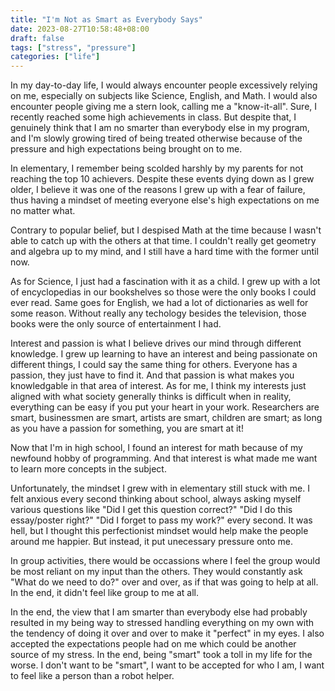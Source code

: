 ```yaml
---
title: "I'm Not as Smart as Everybody Says"
date: 2023-08-27T10:58:48+08:00
draft: false
tags: ["stress", "pressure"]
categories: ["life"]
---
```

In my day-to-day life, I would always encounter people excessively relying on me, especially on subjects like Science, English, and Math. I would also encounter people giving me a stern look, calling me a "know-it-all". Sure, I recently reached some high achievements in class. But despite that, I genuinely think that I am no smarter than everybody else in my program, and I'm slowly growing tired of being treated otherwise because of the pressure and high expectations being brought on to me.

In elementary, I remember being scolded harshly by my parents for not reaching the top 10 achievers. Despite these events dying down as I grew older, I believe it was one of the reasons I grew up with a fear of failure, thus having a mindset of meeting everyone else's high expectations on me no matter what.

Contrary to popular belief, but I despised Math at the time because I wasn't able to catch up with the others at that time. I couldn't really get geometry and algebra up to my mind, and I still have a hard time with the former until now.

As for Science, I just had a fascination with it as a child. I grew up with a lot of encyclopedias in our bookshelves so those were the only books I could ever read. Same goes for English, we had a lot of dictionaries as well for some reason. Without really any techology besides the television, those books were the only source of entertainment I had.

Interest and passion is what I believe drives our mind through different knowledge. I grew up learning to have an interest and being passionate on different things, I could say the same thing for others. Everyone has a passion, they just have to find it. And that passion is what makes you knowledgable in that area of interest. As for me, I think my interests just aligned with what society generally thinks is difficult when in reality, everything can be easy if you put your heart in your work. Researchers are smart, businessmen are smart, artists are smart, children are smart; as long as you have a passion for something, you are smart at it! 

Now that I'm in high school, I found an interest for math because of my newfound hobby of programming. And that interest is what made me want to learn more concepts in the subject. 

Unfortunately, the mindset I grew with in elementary still stuck with me. I felt anxious every second thinking about school, always asking myself various questions like "Did I get this question correct?" "Did I do this essay/poster right?" "Did I forget to pass my work?" every second. It was hell, but I thought this perfectionist mindset would help make the people around me happier. But instead, it put unecessary pressure onto me.

In group activities, there would be occassions where I feel the group would be most reliant on my input than the others. They would constantly ask "What do we need to do?" over and over, as if that was going to help at all. In the end, it didn't feel like group to me at all.

In the end, the view that I am smarter than everybody else had probably resulted in my being way to stressed handling everything on my own with the tendency of doing it over and over to make it "perfect" in my eyes. I also accepted the expectations people had on me which could be another source of my stress. In the end, being "smart" took a toll in my life for the worse. I don't want to be "smart", I want to be accepted for who I am, I want to feel like a person than a robot helper.
